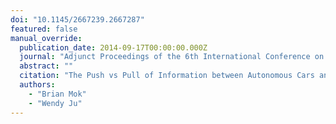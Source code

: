```yaml
---
doi: "10.1145/2667239.2667287"
featured: false
manual_override:
  publication_date: 2014-09-17T00:00:00.000Z
  journal: "Adjunct Proceedings of the 6th International Conference on Automotive User Interfaces and Interactive Vehicular Applications"
  abstract: ""
  citation: "The Push vs Pull of Information between Autonomous Cars and Human Drivers (2014)"
  authors:
    - "Brian Mok"
    - "Wendy Ju"
---
```


<!-- You can add additional content about this publication here if needed -->
